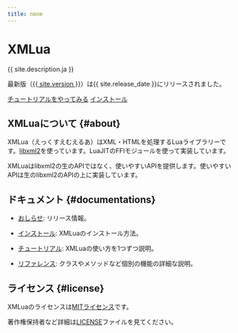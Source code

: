 ```yaml
---
title: none
---
```


<div class="jumbotron">
  <h1>XMLua</h1>
  <p>{{ site.description.ja }}</p>
  <p>最新版（<a href="news/#version-{{ site.version | replace:".", "-" }}">{{ site.version }}</a>）は{{ site.release_date }}にリリースされました。
  </p>
  <p>
    <a href="tutorial/"
       class="btn btn-primary btn-lg"
       role="button">チュートリアルをやってみる</a>
    <a href="install/"
       class="btn btn-primary btn-lg"
       role="button">インストール</a>
  </p>
</div>

## XMLuaについて {#about}

XMLua（えっくすえむえるあ）はXML・HTMLを処理するLuaライブラリーです。[libxml2][libxml2]を使っています。LuaJITのFFIモジュールを使って実装しています。

XMLuaはlibxml2の生のAPIではなく、使いやすいAPIを提供します。使いやすいAPIは生のlibxml2のAPIの上に実装しています。

## ドキュメント {#documentations}

  * [おしらせ][news]: リリース情報。

  * [インストール][install]: XMLuaのインストール方法。

  * [チュートリアル][tutorial]: XMLuaの使い方を1つずつ説明。

  * [リファレンス][reference]: クラスやメソッドなど個別の機能の詳細な説明。

## ライセンス {#license}

XMLuaのライセンスは[MITライセンス][mit-license]です。

著作権保持者など詳細は[LICENSE][license]ファイルを見てください。

[libxml2]:http://xmlsoft.org/

[news]:news/

[install]:install/

[tutorial]:tutorial/

[reference]:reference/

[mit-license]:https://opensource.org/licenses/mit

[license]:https://github.com/clear-code/xmlua/blob/master/LICENSE
